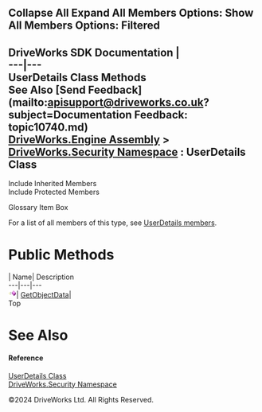        

 Collapse All Expand All  Members Options: Show All  Members Options: Filtered   
---  
DriveWorks SDK Documentation  |   
---|---  
UserDetails Class Methods   
See Also [Send Feedback](mailto:apisupport@driveworks.co.uk?subject=Documentation Feedback: topic10740.md)  
[DriveWorks.Engine Assembly](topic2156.md) > [DriveWorks.Security Namespace](topic10574.md) : UserDetails Class  
---  
  
Include Inherited Members    
Include Protected Members    


Glossary Item Box

For a list of all members of this type, see [UserDetails members](topic10741.md).

# Public Methods

| Name| Description  
---|---|---  
![Public Method](dotnetimages/publicMethod.gif)| [GetObjectData](topic10748.md)|   
Top

# See Also

#### Reference

[UserDetails Class](topic10740.md)   
[DriveWorks.Security Namespace](topic10574.md)

©2024 DriveWorks Ltd. All Rights Reserved.
